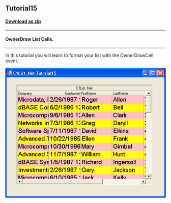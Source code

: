 ## Tutorial15
#### [Download as zip](https://grapecity.github.io/DownGit/#/home?url=https://github.com/GrapeCity/ComponentOne-WinForms-Samples/tree/master/NetFramework\List\CS\Tutorials\Tutorial15)
____
#### OwnerDraw List Cells.
____
In this tutorial you will learn to format your list with the OwnerDrawCell event.

![screenshot](screenshot.png)
